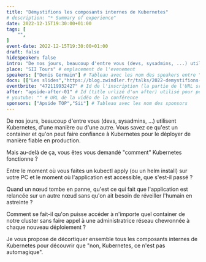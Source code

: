 ```yaml
---
title: "Démystifions les composants internes de Kubernetes"
# description: "* Summary of experience"
date: 2022-12-15T19:30:00+01:00
tags: [
    "",
]
event-date: 2022-12-15T19:30:00+01:00
draft: false
hideSpeaker: false
intro: "De nos jours, beaucoup d'entre vous (devs, sysadmins, ...) utilisent Kubernetes, d'une manière ou d'une autre. Vous savez ce qu'est un container et qu'on peut faire confiance à Kubernetes pour le déployer de manière fiable en production. Mais au-delà de ça, vous êtes vous demandé \"comment\" Kubernetes fonctionne ?"
place: "SII Tours" # emplacement de l'evenement
speakers: ["Denis Germain"] # Tableau avec les nom des speakers entre " et séparé par des , et doit être identique au titre du speaker enregistré !
docs: [["Les slides","https://blog.zwindler.fr/talks/2022-demystifions-kubernetes/index.html"],["Le code","https://github.com/zwindler/demystifions-kubernetes"]] # Tableau donnant les liens vers les documents de la soirée hors affiche - exemple : [["L'inauguration","http://toursjug.cloud.xwiki.com/xwiki/bin/download/Meetings/20080409/InaugurationToursJUG.pdf"], ["Unitils et Selenium","Unitils-Selenium.pdf"]]
eventbrite: "472119932427" # Id de l'inscription (la partie de l'URL sr trouvant après https://www.eventbrite.fr/e/ )
after: "apside-after-01" # Id (title urlizé d'un after) utilisé pour peupler la section after d'un evvent (exemple : apside-after-01)
# youtube: "" # URL de la vidéo de la conférence
sponsors: ["Apside TOP","Sii"] # Tableau avec les nom des sponsors
---
```


De nos jours, beaucoup d'entre vous (devs, sysadmins, ...) utilisent Kubernetes, d'une manière ou d'une autre. Vous savez ce qu'est un container et qu'on peut faire confiance à Kubernetes pour le déployer de manière fiable en production.

Mais au-delà de ça, vous êtes vous demandé "comment" Kubernetes fonctionne ?


Entre le moment où vous faites un kubectl apply (ou un helm install) sur votre PC et le moment où l'application est accessible, que s'est-il passé ?

Quand un nœud tombe en panne, qu'est ce qui fait que l'application est relancée sur un autre nœud sans qu'on ait besoin de réveiller l'humain en astreinte ?

Comment se fait-il qu'on puisse accéder à n'importe quel container de notre cluster sans faire appel à une administratrice réseau chevronnée à chaque nouveau déploiement ?

Je vous propose de décortiquer ensemble tous les composants internes de Kubernetes pour découvrir que "non, Kubernetes, ce n'est pas automagique".

